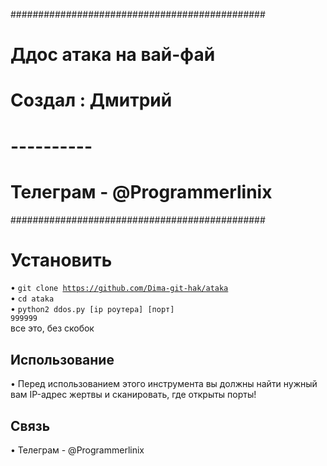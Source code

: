 ##############################################
#         Ддос атака на вай-фай              #
#           Создал : Дмитрий                 #
#               ----------                   #
#           Телеграм - @Programmerlinix      #
##############################################

# Установить
• <code>git clone https://github.com/Dima-git-hak/ataka</code><br>
• <code>cd ataka</code><br>
• <code>python2 ddos.py [ip роутера] [порт] 999999</code><br> все это, без скобок

## Использование
• Перед использованием этого инструмента вы должны найти нужный вам IP-адрес жертвы и сканировать, где открыты порты!

## Связь 
• Телеграм - @Programmerlinix
